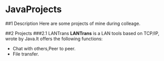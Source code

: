 # JavaProjects

##1 Description 
Here are some projects of mine during colleage.

##2 Projects
###2.1 LANTrans
**LANTrans** is a LAN tools based on TCP/IP, wrote by Java.It offers the following functions:
* Chat with others,Peer to peer.
* File transfer.

